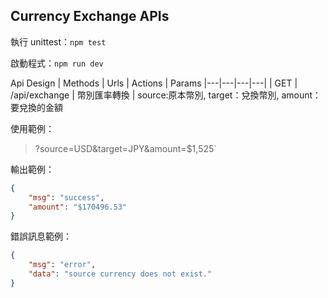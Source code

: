 ## Currency Exchange APIs

執行 unittest：`npm test`

啟動程式：`npm run dev`

Api Design
| Methods | Urls | Actions | Params
|---|---|---|---|
| GET | /api/exchange | 幣別匯率轉換 | source:原本幣別, target：兌換幣別, amount：要兌換的金額

使用範例：

> ?source=USD&target=JPY&amount=$1,525`

輸出範例：

```json
{
    "msg": "success",
    "amount": "$170496.53"
}
```

錯誤訊息範例：

```json
{
    "msg": "error",
    "data": "source currency does not exist."
}
```
